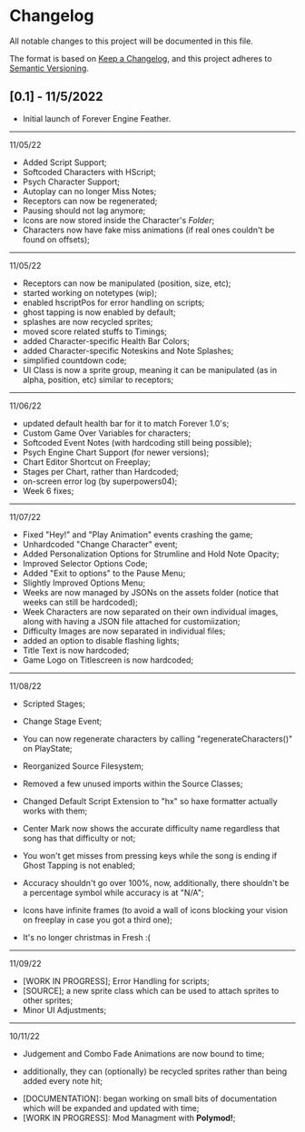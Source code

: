 # Changelog

All notable changes to this project will be documented in this file.

The format is based on [Keep a Changelog](https://keepachangelog.com/en/1.0.0/),
and this project adheres to [Semantic Versioning](https://semver.org/spec/v2.0.0.html).

## [0.1] - 11/5/2022
- Initial launch of Forever Engine Feather.

--------------------------
11/05/22
- Added Script Support;
- Softcoded Characters with HScript;
- Psych Character Support;
- Autoplay can no longer Miss Notes;
- Receptors can now be regenerated;
- Pausing should not lag anymore;
- Icons are now stored inside the Character's *Folder*;
- Characters now have fake miss animations (if real ones couldn't be found on offsets);

--------------------------
11/05/22

- Receptors can now be manipulated (position, size, etc);
- started working on notetypes (wip);
- enabled hscriptPos for error handling on scripts;
- ghost tapping is now enabled by default;
- splashes are now recycled sprites;
- moved score related stuffs to Timings;
- added Character-specific Health Bar Colors;
- added Character-specific Noteskins and Note Splashes;
- simplified countdown code;
- UI Class is now a sprite group, meaning it can be manipulated (as in alpha, position, etc) similar to receptors;

--------------------------
11/06/22

- updated default health bar for it to match Forever 1.0's;
- Custom Game Over Variables for characters;
- Softcoded Event Notes (with hardcoding still being possible);
- Psych Engine Chart Support (for newer versions);
- Chart Editor Shortcut on Freeplay;
- Stages per Chart, rather than Hardcoded;
- on-screen error log (by superpowers04);
- Week 6 fixes;

--------------------------
11/07/22

- Fixed "Hey!" and "Play Animation" events crashing the game;
- Unhardcoded "Change Character" event;
- Added Personalization Options for Strumline and Hold Note Opacity;
- Improved Selector Options Code;
- Added "Exit to options" to the Pause Menu;
- Slightly Improved Options Menu;
- Weeks are now managed by JSONs on the assets folder (notice that weeks can still be hardcoded);
- Week Characters are now separated on their own individual images, along with having a JSON file attached for customiization;
- Difficulty Images are now separated in individual files;
- added an option to disable flashing lights;
- Title Text is now hardcoded;
- Game Logo on Titlescreen is now hardcoded;

--------------------------
11/08/22

- Scripted Stages;
- Change Stage Event;
- You can now regenerate characters by calling "regenerateCharacters()" on PlayState;
- Reorganized Source Filesystem;
- Removed a few unused imports within the Source Classes;
- Changed Default Script Extension to "hx" so haxe formatter actually works with them;

- Center Mark now shows the accurate difficulty name regardless that song has that difficulty or not;
- You won't get misses from pressing keys while the song is ending if Ghost Tapping is not enabled;
- Accuracy shouldn't go over 100%, now, additionally, there shouldn't be a percentage symbol while accuracy is at "N/A";
- Icons have infinite frames (to avoid a wall of icons blocking your vision on freeplay in case you got a third one);
- It's no longer christmas in Fresh :(

--------------------------
11/09/22

- [WORK IN PROGRESS]; Error Handling for scripts;
- [SOURCE]; a new sprite class which can be used to attach sprites to other sprites;
- Minor UI Adjustments;

--------------------------
10/11/22

- Judgement and Combo Fade Animations are now bound to time;
* additionally, they can (optionally) be recycled sprites rather than being added every note hit;
- [DOCUMENTATION]: began working on small bits of documentation which will be expanded and updated with time;
- [WORK IN PROGRESS]: Mod Managment with **Polymod!**;